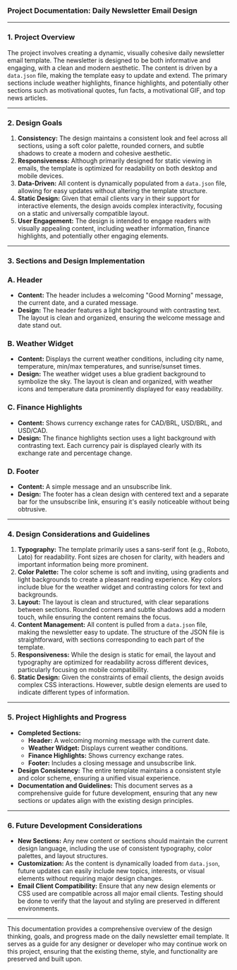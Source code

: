 ### **Project Documentation: Daily Newsletter Email Design**

---

### **1\. Project Overview**

The project involves creating a dynamic, visually cohesive daily newsletter email template. The newsletter is designed to be both informative and engaging, with a clean and modern aesthetic. The content is driven by a `data.json` file, making the template easy to update and extend. The primary sections include weather highlights, finance highlights, and potentially other sections such as motivational quotes, fun facts, a motivational GIF, and top news articles.

---

### **2\. Design Goals**

1. **Consistency:** The design maintains a consistent look and feel across all sections, using a soft color palette, rounded corners, and subtle shadows to create a modern and cohesive aesthetic.
2. **Responsiveness:** Although primarily designed for static viewing in emails, the template is optimized for readability on both desktop and mobile devices.
3. **Data-Driven:** All content is dynamically populated from a `data.json` file, allowing for easy updates without altering the template structure.
4. **Static Design:** Given that email clients vary in their support for interactive elements, the design avoids complex interactivity, focusing on a static and universally compatible layout.
5. **User Engagement:** The design is intended to engage readers with visually appealing content, including weather information, finance highlights, and potentially other engaging elements.

---

### **3\. Sections and Design Implementation**

### **A. Header**

- **Content:** The header includes a welcoming "Good Morning" message, the current date, and a curated message.
- **Design:** The header features a light background with contrasting text. The layout is clean and organized, ensuring the welcome message and date stand out.

### **B. Weather Widget**

- **Content:** Displays the current weather conditions, including city name, temperature, min/max temperatures, and sunrise/sunset times.
- **Design:** The weather widget uses a blue gradient background to symbolize the sky. The layout is clean and organized, with weather icons and temperature data prominently displayed for easy readability.

### **C. Finance Highlights**

- **Content:** Shows currency exchange rates for CAD/BRL, USD/BRL, and USD/CAD.
- **Design:** The finance highlights section uses a light background with contrasting text. Each currency pair is displayed clearly with its exchange rate and percentage change.

### **D. Footer**

- **Content:** A simple message and an unsubscribe link.
- **Design:** The footer has a clean design with centered text and a separate bar for the unsubscribe link, ensuring it's easily noticeable without being obtrusive.

---

### **4\. Design Considerations and Guidelines**

1. **Typography:** The template primarily uses a sans-serif font (e.g., Roboto, Lato) for readability. Font sizes are chosen for clarity, with headers and important information being more prominent.
2. **Color Palette:** The color scheme is soft and inviting, using gradients and light backgrounds to create a pleasant reading experience. Key colors include blue for the weather widget and contrasting colors for text and backgrounds.
3. **Layout:** The layout is clean and structured, with clear separations between sections. Rounded corners and subtle shadows add a modern touch, while ensuring the content remains the focus.
4. **Content Management:** All content is pulled from a `data.json` file, making the newsletter easy to update. The structure of the JSON file is straightforward, with sections corresponding to each part of the template.
5. **Responsiveness:** While the design is static for email, the layout and typography are optimized for readability across different devices, particularly focusing on mobile compatibility.
6. **Static Design:** Given the constraints of email clients, the design avoids complex CSS interactions. However, subtle design elements are used to indicate different types of information.

---

### **5\. Project Highlights and Progress**

- **Completed Sections:**
    - **Header:** A welcoming morning message with the current date.
    - **Weather Widget:** Displays current weather conditions.
    - **Finance Highlights:** Shows currency exchange rates.
    - **Footer:** Includes a closing message and unsubscribe link.
- **Design Consistency:** The entire template maintains a consistent style and color scheme, ensuring a unified visual experience.
- **Documentation and Guidelines:** This document serves as a comprehensive guide for future development, ensuring that any new sections or updates align with the existing design principles.

---

### **6\. Future Development Considerations**

- **New Sections:** Any new content or sections should maintain the current design language, including the use of consistent typography, color palettes, and layout structures.
- **Customization:** As the content is dynamically loaded from `data.json`, future updates can easily include new topics, interests, or visual elements without requiring major design changes.
- **Email Client Compatibility:** Ensure that any new design elements or CSS used are compatible across all major email clients. Testing should be done to verify that the layout and styling are preserved in different environments.

---

This documentation provides a comprehensive overview of the design thinking, goals, and progress made on the daily newsletter email template. It serves as a guide for any designer or developer who may continue work on this project, ensuring that the existing theme, style, and functionality are preserved and built upon.